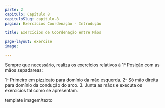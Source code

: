 ```yaml
---
parte: 2
capitulo: Capítulo 8
capituloSlug: capitulo-8
pagina: Exercícios Coordenação - Introdução

title: Exercícios de Coordenação entre Mãos

page-layout: exercise
image:

---
```


Sempre que necessário, realiza os exercícios relativos à 1ª Posição com as mãos sepadareas:

1- Primeiro em pizzicato para domínio da mão esquerda.
2- Só mão direita para domínio da condução do arco.
3. Junta as mãos e executa os exercícios tal como se apresentam.

template imagem/texto
